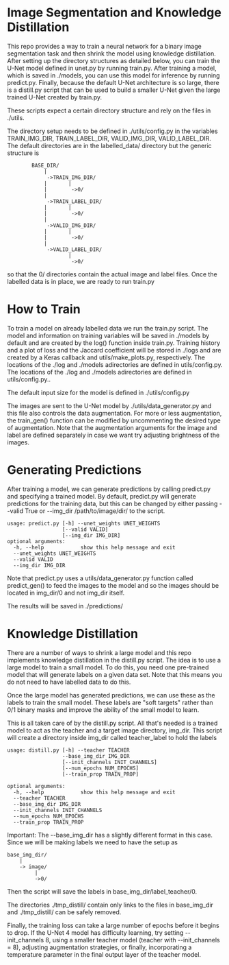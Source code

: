 # Image Segmentation and Knowledge Distillation

This repo provides a way to train a neural network for a binary image segmentation task and then shrink the model using knowledge distillation. After setting up the directory structures as detailed below, you can train the U-Net model defined in unet.py by running train.py. After training a model, which is saved in ./models, you can use this model for inference by running predict.py. Finally, because the default U-Net architecture is so large, there is a distill.py script that can be used to build a smaller U-Net given the large trained U-Net created by train.py.

These scripts expect a certain directory structure and rely on the files in ./utils.

The directory setup needs to be defined in ./utils/config.py in the variables TRAIN_IMG_DIR, TRAIN_LABEL_DIR, VALID_IMG_DIR, VALID_LABEL_DIR. The default directories are in the labelled_data/ directory but the generic structure is 

```
        BASE_DIR/
            |
             ->TRAIN_IMG_DIR/
            |       |
            |        ->0/
            |
             ->TRAIN_LABEL_DIR/
            |       |
            |        ->0/
            |
             ->VALID_IMG_DIR/
            |       |
            |        ->0/
            |
             ->VALID_LABEL_DIR/
                    |
                     ->0/
 ```

so that the 0/ directories contain the actual image and label files. Once the labelled data is in place, we are ready to run train.py

# How to Train

To train a model on already labelled data we run the train.py script. The model and information on training variables will be saved in ./models by default and are created by the log() function inside train.py. Training history and a plot of loss and the Jaccard coefficient will be stored in ./logs and are created by a Keras callback and utils/make_plots.py, respectively. The locations of the ./log and ./models adirectories are defined in utils/config.py. The locations of the ./log and ./models adirectories are defined in utils/config.py..

The default input size for the model is defined in ./utils/config.py

The images are sent to the U-Net model by ./utils/data_generator.py and this file also controls the data augmentation. For more or less augmentation, the train_gen() function can be modified by uncommenting the desired type of augmentation. Note that the augmentation arguments for the image and label are defined separately in case we want try adjusting brightness of the images.

# Generating Predictions

After training a model, we can generate predictions by calling predict.py and specifying a trained model. By default, predict.py will generate predictions for the training data, but this can be changed by either passing --valid True or --img_dir /path/to/image/dir/ to the script.

```
usage: predict.py [-h] --unet_weights UNET_WEIGHTS 
                  [--valid VALID]
                  [--img_dir IMG_DIR]
optional arguments:
  -h, --help            show this help message and exit
  --unet_weights UNET_WEIGHTS
  --valid VALID
  --img_dir IMG_DIR
```
Note that predict.py uses a utils/data_generator.py function called predict_gen() to feed the images to the model and so the images should be located in img_dir/0 and not img_dir itself.

The results will be saved in ./predictions/

# Knowledge Distillation

There are a number of ways to shrink a large model and this repo implements knowledge distillation in the distill.py script. The idea is to use a large model to train a small model. To do this, you need one pre-trained model that will generate labels on a given data set. Note that this means you do not need to have labelled data to do this. 

Once the large model has generated predictions, we can use these as the labels to train the small model. These labels are "soft targets" rather than 0/1 binary masks and improve the ability of the small model to learn.

This is all taken care of by the distill.py script. All that's needed is a trained model to act as the teacher and a target image directory, img_dir. This script will create a directory inside img_dir called teacher_label to hold the labels

```
usage: distill.py [-h] --teacher TEACHER
                  --base_img_dir IMG_DIR
                  [--init_channels INIT_CHANNELS]
                  [--num_epochs NUM_EPOCHS]
                  [--train_prop TRAIN_PROP]

optional arguments:
  -h, --help            show this help message and exit
  --teacher TEACHER
  --base_img_dir IMG_DIR
  --init_channels INIT_CHANNELS
  --num_epochs NUM_EPOCHS
  --train_prop TRAIN_PROP
```
Important: The --base_img_dir has a slightly different format in this case. Since we will be making labels we need to have the setup as

```
base_img_dir/
    |
    -> image/
         |
         ->0/
```

Then the script will save the labels in base_img_dir/label_teacher/0.

The directories ./tmp_distill/ contain only links to the files in base_img_dir and ./tmp_distill/ can be safely removed.

Finally, the training loss can take a large number of epochs before it begins to drop. If the U-Net 4 model has difficulty learning, try setting --init_channels 8, using a smaller teacher model (teacher with --init_channels = 8), adjusting augmentation strategies, or finally, incorporating a temperature parameter in the final output layer of the teacher model.
